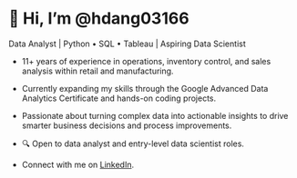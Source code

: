 # 👋 Hi, I’m @hdang03166

Data Analyst | Python • SQL • Tableau | Aspiring Data Scientist

- 11+ years of experience in operations, inventory control, and sales analysis within retail and manufacturing.

- Currently expanding my skills through the Google Advanced Data Analytics Certificate and hands-on coding projects.

- Passionate about turning complex data into actionable insights to drive smarter business decisions and process improvements.

- 🔍 Open to data analyst and entry-level data scientist roles.

- Connect with me on [LinkedIn](https://www.linkedin.com/in/hai-dang316).

<!---
hdang03166/hdang03166 is a ✨ special ✨ repository because its `README.md` (this file) appears on your GitHub profile.
--->
